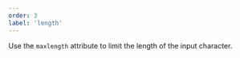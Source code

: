 ```yaml
---
order: 3
label: 'length'
---
```


Use the `maxlength` attribute to limit the length of the input character.